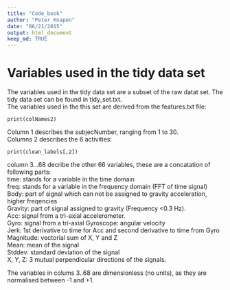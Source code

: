 ```yaml
---
title: "Code_book"
author: "Peter Knapen"
date: "06/21/2015"
output: html_document
keep_md: TRUE
---
```


# Variables used in the tidy data set

The variables used in the tidy data set are a subset of the raw datat set. The tidy data set can be found in tidy_set.txt.   
The variables used in the this set are derived from the features.txt file:  


```{r, echo=FALSE}
print(colNames2)
```

Column 1 describes the subjecNumber, ranging from 1 to 30.   
Columns 2 describes the 6 activities:  

```{r, echo=FALSE}
print(clean_labels[,2])
```

column 3...68 decribe the other 66 variables, these are a concatation of following parts:  
time: stands for a variable in the time domain   
freq: stands for a variable in the frequency domain (FFT of time signal)   
Body: part of signal which can not be assigned to gravity acceleration, higher freqencies  
Gravity: part of signal assigned to gravity (Frequency <0.3 Hz).  
Acc: signal from a tri-axial accelerometer.  
Gyro: signal from a tri-axial Gyroscope: angular velocity  
Jerk: 1st derivative to time for Acc and second derivative to time from Gyro  
Magnitude: vectorial sum of X, Y and Z   
Mean: mean of the signal  
Stddev: standard deviation of the signal  
X, Y, Z: 3 mutual perpendicular directions of the signals.  

The variables in colums 3..68 are dimensionless (no units), as they are normalised between -1 and +1.  
